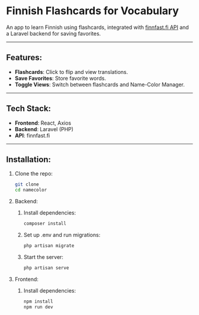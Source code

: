 # Finnish Flashcards for Vocabulary

An app to learn Finnish using flashcards, integrated with [finnfast.fi API](https://finnfast.fi/api-docs) and a Laravel backend for saving favorites.

---

## Features:
- **Flashcards**: Click to flip and view translations.
- **Save Favorites**: Store favorite words.
- **Toggle Views**: Switch between flashcards and Name-Color Manager.

---

## Tech Stack:
- **Frontend**: React, Axios
- **Backend**: Laravel (PHP)
- **API**: finnfast.fi

---

## Installation:

1. Clone the repo:

   ```bash
   git clone 
   cd namecolor
   ```
2. Backend:

    1. Install dependencies:

        ```bash
        composer install
        ```

    2. Set up .env and run migrations:

        ```bash
        php artisan migrate
        ```

    3. Start the server:

        ```bash
        php artisan serve
        ```

3. Frontend:

    1. Install dependencies:

        ```bash
        npm install
        npm run dev
        ```

